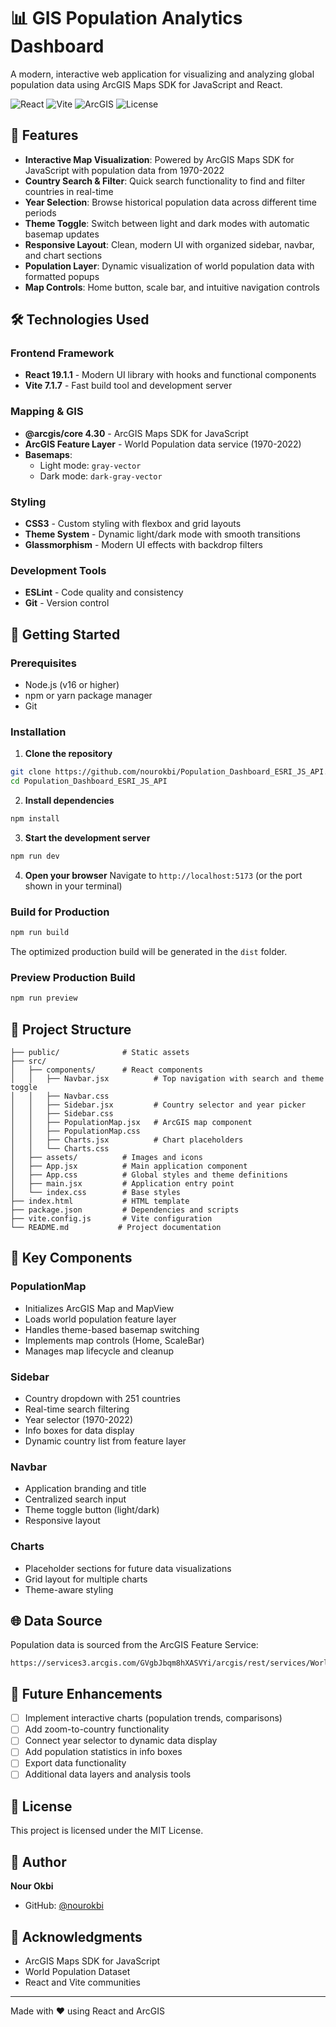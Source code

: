 # 📊 GIS Population Analytics Dashboard

A modern, interactive web application for visualizing and analyzing global population data using ArcGIS Maps SDK for JavaScript and React.

![React](https://img.shields.io/badge/React-19.1.1-61dafb?style=flat&logo=react)
![Vite](https://img.shields.io/badge/Vite-7.1.7-646CFF?style=flat&logo=vite)
![ArcGIS](https://img.shields.io/badge/ArcGIS-4.30-0079C1?style=flat&logo=arcgis)
![License](https://img.shields.io/badge/License-MIT-green)

## 🌟 Features

- **Interactive Map Visualization**: Powered by ArcGIS Maps SDK for JavaScript with population data from 1970-2022
- **Country Search & Filter**: Quick search functionality to find and filter countries in real-time
- **Year Selection**: Browse historical population data across different time periods
- **Theme Toggle**: Switch between light and dark modes with automatic basemap updates
- **Responsive Layout**: Clean, modern UI with organized sidebar, navbar, and chart sections
- **Population Layer**: Dynamic visualization of world population data with formatted popups
- **Map Controls**: Home button, scale bar, and intuitive navigation controls

## 🛠️ Technologies Used

### Frontend Framework

- **React 19.1.1** - Modern UI library with hooks and functional components
- **Vite 7.1.7** - Fast build tool and development server

### Mapping & GIS

- **@arcgis/core 4.30** - ArcGIS Maps SDK for JavaScript
- **ArcGIS Feature Layer** - World Population data service (1970-2022)
- **Basemaps**:
  - Light mode: `gray-vector`
  - Dark mode: `dark-gray-vector`

### Styling

- **CSS3** - Custom styling with flexbox and grid layouts
- **Theme System** - Dynamic light/dark mode with smooth transitions
- **Glassmorphism** - Modern UI effects with backdrop filters

### Development Tools

- **ESLint** - Code quality and consistency
- **Git** - Version control

## 🚀 Getting Started

### Prerequisites

- Node.js (v16 or higher)
- npm or yarn package manager
- Git

### Installation

1. **Clone the repository**

```bash
git clone https://github.com/nourokbi/Population_Dashboard_ESRI_JS_API.git
cd Population_Dashboard_ESRI_JS_API
```

2. **Install dependencies**

```bash
npm install
```

3. **Start the development server**

```bash
npm run dev
```

4. **Open your browser**
   Navigate to `http://localhost:5173` (or the port shown in your terminal)

### Build for Production

```bash
npm run build
```

The optimized production build will be generated in the `dist` folder.

### Preview Production Build

```bash
npm run preview
```

## 📁 Project Structure

```
├── public/              # Static assets
├── src/
│   ├── components/      # React components
│   │   ├── Navbar.jsx          # Top navigation with search and theme toggle
│   │   ├── Navbar.css
│   │   ├── Sidebar.jsx         # Country selector and year picker
│   │   ├── Sidebar.css
│   │   ├── PopulationMap.jsx   # ArcGIS map component
│   │   ├── PopulationMap.css
│   │   ├── Charts.jsx          # Chart placeholders
│   │   └── Charts.css
│   ├── assets/          # Images and icons
│   ├── App.jsx          # Main application component
│   ├── App.css          # Global styles and theme definitions
│   ├── main.jsx         # Application entry point
│   └── index.css        # Base styles
├── index.html           # HTML template
├── package.json         # Dependencies and scripts
├── vite.config.js       # Vite configuration
└── README.md           # Project documentation
```

## 🎨 Key Components

### PopulationMap

- Initializes ArcGIS Map and MapView
- Loads world population feature layer
- Handles theme-based basemap switching
- Implements map controls (Home, ScaleBar)
- Manages map lifecycle and cleanup

### Sidebar

- Country dropdown with 251 countries
- Real-time search filtering
- Year selector (1970-2022)
- Info boxes for data display
- Dynamic country list from feature layer

### Navbar

- Application branding and title
- Centralized search input
- Theme toggle button (light/dark)
- Responsive layout

### Charts

- Placeholder sections for future data visualizations
- Grid layout for multiple charts
- Theme-aware styling

## 🌐 Data Source

Population data is sourced from the ArcGIS Feature Service:

```
https://services3.arcgis.com/GVgbJbqm8hXASVYi/arcgis/rest/services/WorldPopulationFrom_1970_To_2022/FeatureServer/0
```

## 🎯 Future Enhancements

- [ ] Implement interactive charts (population trends, comparisons)
- [ ] Add zoom-to-country functionality
- [ ] Connect year selector to dynamic data display
- [ ] Add population statistics in info boxes
- [ ] Export data functionality
- [ ] Additional data layers and analysis tools

## 📝 License

This project is licensed under the MIT License.

## 👤 Author

**Nour Okbi**

- GitHub: [@nourokbi](https://github.com/nourokbi)

## 🙏 Acknowledgments

- ArcGIS Maps SDK for JavaScript
- World Population Dataset
- React and Vite communities

---

Made with ❤️ using React and ArcGIS
